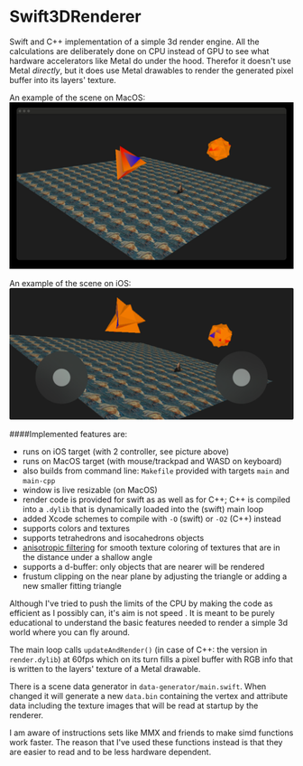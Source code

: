 # Swift3DRenderer

Swift and C++ implementation of a simple 3d render engine. All the calculations are deliberately done on CPU instead of GPU to see what hardware accelerators like Metal do under the hood. Therefor it doesn't use Metal _directly_, but it does use Metal drawables to render the generated pixel buffer into its layers' texture.

An example of the scene on MacOS:
![](assets/sceneMacOS.jpg)

An example of the scene on iOS:
![](assets/sceneiOS.jpg)

####Implemented features are:

* runs on iOS target (with 2 controller, see picture above)
* runs on MacOS target (with mouse/trackpad and WASD on keyboard)
* also builds from command line: `Makefile` provided with targets `main` and `main-cpp`
* window is live resizable (on MacOS)
* render code is provided for swift as as well as for C++; C++ is compiled into a `.dylib` that is dynamically loaded into the (swift) main loop
* added Xcode schemes to compile with `-O` (swift) or `-O2` (C++) instead
* supports colors and textures
* supports tetrahedrons and isocahedrons objects
* [anisotropic filtering](https://github.com/sarastro-nl/swift-anisotropic) for smooth texture coloring of textures that are in the distance under a shallow angle
* supports a d-buffer: only objects that are nearer will be rendered
* frustum clipping on the near plane by adjusting the triangle or adding a new smaller fitting triangle

Although I've tried to push the limits of the CPU by making the code as efficient as I possibly can, it's aim is not speed . It is meant to be purely educational to understand the basic features needed to render a simple 3d world where you can fly around.

The main loop calls `updateAndRender()` (in case of C++: the version in `render.dylib`) at 60fps which on its turn fills a pixel buffer with RGB info that is written to the layers' texture of a Metal drawable.

There is a scene data generator in `data-generator/main.swift`. When changed it will generate a new `data.bin` containing the vertex and attribute data including the texture images that will be read at startup by the renderer.

I am aware of instructions sets like MMX and friends to make simd functions work faster. The reason that I've used these functions instead is that they are easier to read and to be less hardware dependent.
